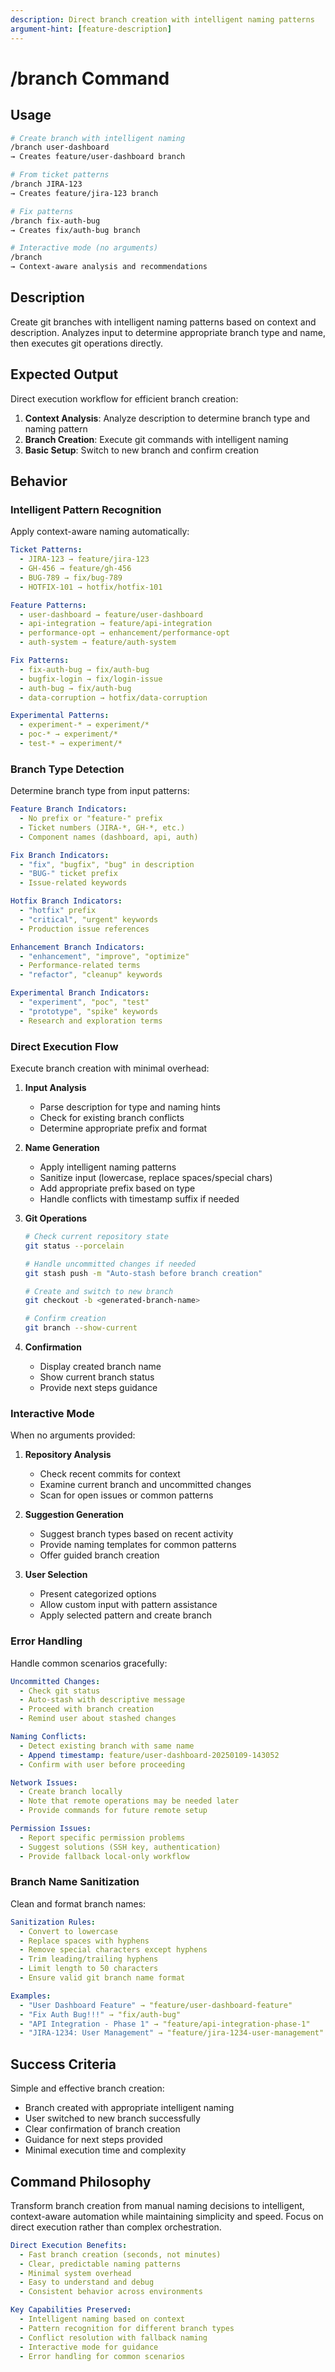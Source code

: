 ```yaml
---
description: Direct branch creation with intelligent naming patterns
argument-hint: [feature-description]
---
```


# /branch Command

## Usage

```bash
# Create branch with intelligent naming
/branch user-dashboard
→ Creates feature/user-dashboard branch

# From ticket patterns
/branch JIRA-123
→ Creates feature/jira-123 branch

# Fix patterns
/branch fix-auth-bug
→ Creates fix/auth-bug branch

# Interactive mode (no arguments)
/branch
→ Context-aware analysis and recommendations
```

## Description

Create git branches with intelligent naming patterns based on context and description. Analyzes input to determine
appropriate branch type and name, then executes git operations directly.

## Expected Output

Direct execution workflow for efficient branch creation:

1. **Context Analysis**: Analyze description to determine branch type and naming pattern
2. **Branch Creation**: Execute git commands with intelligent naming
3. **Basic Setup**: Switch to new branch and confirm creation

## Behavior

### Intelligent Pattern Recognition

Apply context-aware naming automatically:

```yaml
Ticket Patterns:
  - JIRA-123 → feature/jira-123
  - GH-456 → feature/gh-456
  - BUG-789 → fix/bug-789
  - HOTFIX-101 → hotfix/hotfix-101

Feature Patterns:
  - user-dashboard → feature/user-dashboard
  - api-integration → feature/api-integration
  - performance-opt → enhancement/performance-opt
  - auth-system → feature/auth-system

Fix Patterns:
  - fix-auth-bug → fix/auth-bug
  - bugfix-login → fix/login-issue
  - auth-bug → fix/auth-bug
  - data-corruption → hotfix/data-corruption

Experimental Patterns:
  - experiment-* → experiment/*
  - poc-* → experiment/*
  - test-* → experiment/*
```

### Branch Type Detection

Determine branch type from input patterns:

```yaml
Feature Branch Indicators:
  - No prefix or "feature-" prefix
  - Ticket numbers (JIRA-*, GH-*, etc.)
  - Component names (dashboard, api, auth)

Fix Branch Indicators:
  - "fix", "bugfix", "bug" in description
  - "BUG-" ticket prefix
  - Issue-related keywords

Hotfix Branch Indicators:
  - "hotfix" prefix
  - "critical", "urgent" keywords
  - Production issue references

Enhancement Branch Indicators:
  - "enhancement", "improve", "optimize"
  - Performance-related terms
  - "refactor", "cleanup" keywords

Experimental Branch Indicators:
  - "experiment", "poc", "test"
  - "prototype", "spike" keywords
  - Research and exploration terms
```

### Direct Execution Flow

Execute branch creation with minimal overhead:

1. **Input Analysis**
   - Parse description for type and naming hints
   - Check for existing branch conflicts
   - Determine appropriate prefix and format

2. **Name Generation**
   - Apply intelligent naming patterns
   - Sanitize input (lowercase, replace spaces/special chars)
   - Add appropriate prefix based on type
   - Handle conflicts with timestamp suffix if needed

3. **Git Operations**

   ```bash
   # Check current repository state
   git status --porcelain

   # Handle uncommitted changes if needed
   git stash push -m "Auto-stash before branch creation"

   # Create and switch to new branch
   git checkout -b <generated-branch-name>

   # Confirm creation
   git branch --show-current
   ```

4. **Confirmation**
   - Display created branch name
   - Show current branch status
   - Provide next steps guidance

### Interactive Mode

When no arguments provided:

1. **Repository Analysis**
   - Check recent commits for context
   - Examine current branch and uncommitted changes
   - Scan for open issues or common patterns

2. **Suggestion Generation**
   - Suggest branch types based on recent activity
   - Provide naming templates for common patterns
   - Offer guided branch creation

3. **User Selection**
   - Present categorized options
   - Allow custom input with pattern assistance
   - Apply selected pattern and create branch

### Error Handling

Handle common scenarios gracefully:

```yaml
Uncommitted Changes:
  - Check git status
  - Auto-stash with descriptive message
  - Proceed with branch creation
  - Remind user about stashed changes

Naming Conflicts:
  - Detect existing branch with same name
  - Append timestamp: feature/user-dashboard-20250109-143052
  - Confirm with user before proceeding

Network Issues:
  - Create branch locally
  - Note that remote operations may be needed later
  - Provide commands for future remote setup

Permission Issues:
  - Report specific permission problems
  - Suggest solutions (SSH key, authentication)
  - Provide fallback local-only workflow
```

### Branch Name Sanitization

Clean and format branch names:

```yaml
Sanitization Rules:
  - Convert to lowercase
  - Replace spaces with hyphens
  - Remove special characters except hyphens
  - Trim leading/trailing hyphens
  - Limit length to 50 characters
  - Ensure valid git branch name format

Examples:
  - "User Dashboard Feature" → "feature/user-dashboard-feature"
  - "Fix Auth Bug!!!" → "fix/auth-bug"
  - "API Integration - Phase 1" → "feature/api-integration-phase-1"
  - "JIRA-1234: User Management" → "feature/jira-1234-user-management"
```

## Success Criteria

Simple and effective branch creation:

- Branch created with appropriate intelligent naming
- User switched to new branch successfully
- Clear confirmation of branch creation
- Guidance for next steps provided
- Minimal execution time and complexity

## Command Philosophy

Transform branch creation from manual naming decisions to intelligent, context-aware automation while maintaining
simplicity and speed. Focus on direct execution rather than complex orchestration.

```yaml
Direct Execution Benefits:
  - Fast branch creation (seconds, not minutes)
  - Clear, predictable naming patterns
  - Minimal system overhead
  - Easy to understand and debug
  - Consistent behavior across environments

Key Capabilities Preserved:
  - Intelligent naming based on context
  - Pattern recognition for different branch types
  - Conflict resolution with fallback naming
  - Interactive mode for guidance
  - Error handling for common scenarios
```
